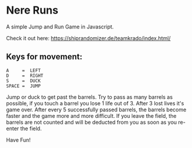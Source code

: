 # Nere Runs

A simple Jump and Run Game in Javascript.

Check it out here:
<https://shiprandomizer.de/teamkrado/index.html/>

## Keys for movement: 
    A     =  LEFT
    D     =  RIGHT
    S     =  DUCK
    SPACE =  JUMP
Jump or duck to get past the barrels.
Try to pass as many barrels as possible, if you touch a barrel you lose 1 life out of 3.
After 3 lost lives it's game over.
After every 5 successfully passed barrels, the barrels become faster and the game more and more difficult.
If you leave the field, the barrels are not counted and will be deducted from you as soon as you re-enter the field.

Have Fun!

